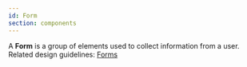 ```yaml
---
id: Form
section: components
---
```

A **Form** is a group of elements used to collect information from a user. Related design guidelines: [Forms](/design-guidelines/usage-and-behavior/forms)

